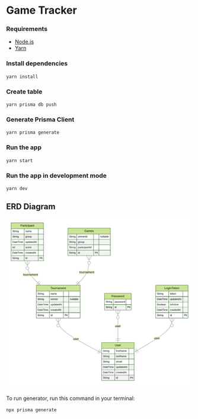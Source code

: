 # Game Tracker

### Requirements

  - [Node.js](https://nodejs.org/en/)
  - [Yarn](https://yarnpkg.com/)

### Install dependencies

    yarn install

### Create table

    yarn prisma db push

### Generate Prisma Client

    yarn prisma generate

### Run the app

    yarn start

### Run the app in development mode
  
    yarn dev


## ERD Diagram

![ER Diagram](./prisma/ERD.svg/)

###
  To run generator, run this command in your terminal:

    npx prisma generate

